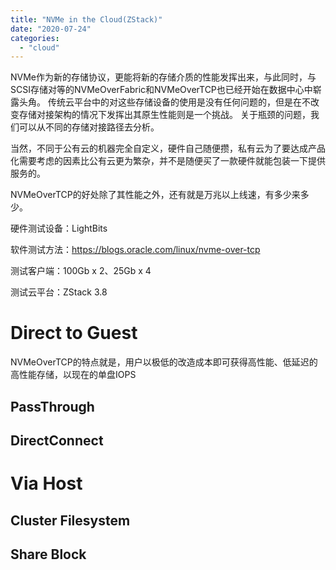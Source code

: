 ```yaml
---
title: "NVMe in the Cloud(ZStack)"
date: "2020-07-24"
categories: 
  - "cloud"
---
```


NVMe作为新的存储协议，更能将新的存储介质的性能发挥出来，与此同时，与SCSI存储对等的NVMeOverFabric和NVMeOverTCP也已经开始在数据中心中崭露头角。 传统云平台中的对这些存储设备的使用是没有任何问题的，但是在不改变存储对接架构的情况下发挥出其原生性能则是一个挑战。 关于瓶颈的问题，我们可以从不同的存储对接路径去分析。

当然，不同于公有云的机器完全自定义，硬件自己随便攒，私有云为了要达成产品化需要考虑的因素比公有云更为繁杂，并不是随便买了一款硬件就能包装一下提供服务的。

NVMeOverTCP的好处除了其性能之外，还有就是万兆以上线速，有多少来多少。

硬件测试设备：LightBits

软件测试方法：https://blogs.oracle.com/linux/nvme-over-tcp

测试客户端：100Gb x 2、25Gb x 4

测试云平台：ZStack 3.8

# Direct to Guest

NVMeOverTCP的特点就是，用户以极低的改造成本即可获得高性能、低延迟的高性能存储，以现在的单盘IOPS

## PassThrough

## DirectConnect

# Via Host

## Cluster Filesystem

## Share Block
